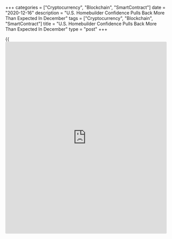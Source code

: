 +++
categories = ["Cryptocurrency", "Blockchain", "SmartContract"]
date = "2020-12-16"
description = "U.S. Homebuilder Confidence Pulls Back More Than Expected In December"
tags = ["Cryptocurrency", "Blockchain", "SmartContract"]
title = "U.S. Homebuilder Confidence Pulls Back More Than Expected In December"
type = "post"
+++

{{<iframe id="large-banner" src="https://www.bounty.group/#slide=17.0" width="100%" height="600" scrolling="no" style="border: 0px solid rgb(216, 221, 230); border-radius: 3px;">}}

After reporting homebuilder confidence at a record high in the previous
month, the National Association of Home Builders released a report on
Wednesday showing confidence pulled back by more than expected in the
month of December.

The report said the NAHB Housing Market Index slid to 86 in December
after climbing to 90 in November. Economists had expected the index to
dip to 88.

Despite the pullback, the NAHB noted the housing market index was still
at the second-highest reading in the [history](https://www.fixpro.org/post/chargeless-historical-data-api-backtesting/) of the series.

"Housing demand is strong entering 2021, however the coming year will
see housing affordability challenges as inventory remains low and
construction costs are rising," said NAHB Chairman Chuck Fowke.

He added, "Policymakers should take note to avoid increasing regulatory
costs associated with land development and residential construction."

The bigger than expected decrease by the housing market index reflected
decreases by all three of the component indices.

The index gauging current sales conditions dropped four points to 92,
the component measuring sales expectations in the next six months fell
four points to 85 and the gauge charting traffic of prospective buyers
also decreased four points to 73.

NAHB Chief Economist Robert Dietz noted housing remains a bright spot
for a recovering [economy][1] even as homebuilder confidence fell from
historic levels.

"The issues that have limited housing supply in recent years, including
land and material availability and a persistent skilled labor shortage,
will continue to place upward pressure on construction costs," Dietz
said.

He added, "As the economy improves with the deployment of a COVID-19
vaccine, interest rates will increase in 2021, further challenging
housing affordability in the face of strong demand for single-family
homes."

On Thursday, the Commerce Department is scheduled to release a separate
report on new residential construction in the month of November.

Housing starts are expected to rise to an annual rate of 1.550 million
in November from 1.530 million in October, while building permits are
expected to inch up to 1.550 million from 1.545 million.

For comments and feedback [contact](https://www.playgroundfx.com/contact/): editorial@rtt[news](https://www.letsplayfx.com/blog/forex-news-website/).com

[Economic News][1]

 **What parts of the world are seeing the best (and worst) economic
performances lately? Click[here][2] to check out our [Econ Scorecard][2]
and find out! See up-to-the-moment [ranking](https://www.playgroundfx.com/blog/crypto-exchange-ranking/)s for the best and worst
performers in [GDP][3], [unemployment rate][4], [inflation][5] and much
more.**

   1. www.rtt[news](https://www.letsplayfx.com/blog/forex-news-website/).com/Content/EconomicNews.aspx
   2. www.rtt[news](https://www.letsplayfx.com/blog/forex-news-website/).com/economic-scorecard/world-rank/PPI/highest-performance.aspx
   3. www.rtt[news](https://www.letsplayfx.com/blog/forex-news-website/).com/economic-scorecard/world-rank/GDP/highest-performance.aspx
   4. www.rtt[news](https://www.letsplayfx.com/blog/forex-news-website/).com/economic-scorecard/world-rank/unemployment-rate/lowest-performance.aspx
   5. www.rtt[news](https://www.letsplayfx.com/blog/forex-news-website/).com/economic-scorecard/world-rank/CPI/highest-performance.aspx